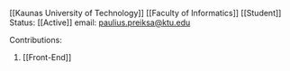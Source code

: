 [[Kaunas University of Technology]]
[[Faculty of Informatics]]
[[Student]]
Status: [[Active]]
email: paulius.preiksa@ktu.edu


Contributions:
1. [[Front-End]]